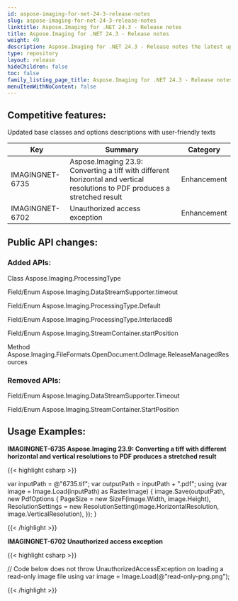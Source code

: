 ```yaml
---
id: aspose-imaging-for-net-24-3-release-notes
slug: aspose-imaging-for-net-24-3-release-notes
linktitle: Aspose.Imaging for .NET 24.3 - Release notes
title: Aspose.Imaging for .NET 24.3 - Release notes
weight: 49
description: Aspose.Imaging for .NET 24.3 - Release notes the latest updates and fixes.
type: repository
layout: release
hideChildren: false
toc: false
family_listing_page_title: Aspose.Imaging for .NET 24.3 - Release notes
menuItemWithNoContent: false
---
```


## Competitive features:
Updated base classes and options descriptions with user-friendly texts

| **Key**         | **Summary**                                                                                                                                                              | **Category** |
|-----------------|--------------------------------------------------------------------------------------------------------------------------------------------------------------------------|--------------|
| IMAGINGNET-6735 | Aspose.Imaging 23.9: Converting a tiff with different horizontal and vertical resolutions to PDF produces a stretched result                                                                                                                                  | Enhancement      |
| IMAGINGNET-6702 | Unauthorized access exception                                                                                                                                  | Enhancement      |

## Public API changes:

### Added APIs:

Class    Aspose.Imaging.ProcessingType

Field/Enum    Aspose.Imaging.DataStreamSupporter.timeout

Field/Enum    Aspose.Imaging.ProcessingType.Default

Field/Enum    Aspose.Imaging.ProcessingType.Interlaced8

Field/Enum    Aspose.Imaging.StreamContainer.startPosition

Method    Aspose.Imaging.FileFormats.OpenDocument.OdImage.ReleaseManagedResources



### Removed APIs:

Field/Enum    Aspose.Imaging.DataStreamSupporter.Timeout

Field/Enum    Aspose.Imaging.StreamContainer.StartPosition

## Usage Examples:

**IMAGINGNET-6735 Aspose.Imaging 23.9: Converting a tiff with different horizontal and vertical resolutions to PDF produces a stretched result**

{{< highlight csharp >}}

var inputPath = @"6735.tif";
var outputPath = inputPath + ".pdf";
using (var image = Image.Load(inputPath) as RasterImage)
{
    image.Save(outputPath, new PdfOptions
    {
        PageSize = new SizeF(image.Width, image.Height),
        ResolutionSettings = new ResolutionSetting(image.HorizontalResolution, image.VerticalResolution),
    });
}

{{< /highlight >}}

**IMAGINGNET-6702 Unauthorized access exception**

{{< highlight csharp >}}

// Code below does not throw UnauthorizedAccessException on loading a read-only image file
using var image = Image.Load(@"read-only-png.png");

{{< /highlight >}}


